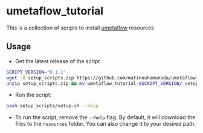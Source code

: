 # umetaflow_tutorial
This is a collection of scripts to install [umetaflow](https://github.com/biosustain/snakemake_UmetaFlow) resources

## Usage
- Get the latest release of the script 
```bash
SCRIPT_VERSION="0.1.1"
wget -O setup_scripts.zip https://github.com/matinnuhamunada/umetaflow_tutorial/archive/refs/tags/$SCRIPT_VERSION.zip
unzip setup_scripts.zip && mv umetaflow_tutorial-$SCRIPT_VERSION/ setup_scripts
```
- Run the script:
```bash
bash setup_scripts/setup.sh --help
```
- To run the script, remove the `--help` flag. By default, it will download the files to the `resources` folder. You can also change it to your desired path.
